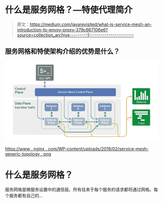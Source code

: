 # 什么是服务网格？—特使代理简介

> 原文：<https://medium.com/javarevisited/what-is-service-mesh-an-introduction-to-envoy-proxy-379c667106e6?source=collection_archive---------1----------------------->

## 服务网格和特使架构介绍的优势是什么？

![](img/db90db1353809f28a1b79d533c565344.png)

[https://www . nginx . com/WP-content/uploads/2019/02/service-mesh-generic-topology . png](https://www.nginx.com/wp-content/uploads/2019/02/service-mesh-generic-topology.png)

# **什么是服务网格？**

服务网格是微服务设置中的通信层。所有往来于每个服务的请求都将通过网格。每个服务都有自己的…